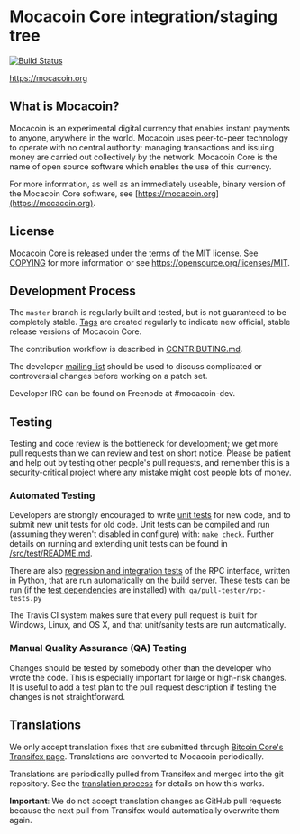 Mocacoin Core integration/staging tree
=====================================

[![Build Status](https://travis-ci.org/mocacoin-project/mocacoin.svg?branch=master)](https://travis-ci.org/mocacoin-project/mocacoin)

https://mocacoin.org

What is Mocacoin?
----------------

Mocacoin is an experimental digital currency that enables instant payments to
anyone, anywhere in the world. Mocacoin uses peer-to-peer technology to operate
with no central authority: managing transactions and issuing money are carried
out collectively by the network. Mocacoin Core is the name of open source
software which enables the use of this currency.

For more information, as well as an immediately useable, binary version of
the Mocacoin Core software, see [https://mocacoin.org](https://mocacoin.org).

License
-------

Mocacoin Core is released under the terms of the MIT license. See [COPYING](COPYING) for more
information or see https://opensource.org/licenses/MIT.

Development Process
-------------------

The `master` branch is regularly built and tested, but is not guaranteed to be
completely stable. [Tags](https://github.com/mocacoin-project/mocacoin/tags) are created
regularly to indicate new official, stable release versions of Mocacoin Core.

The contribution workflow is described in [CONTRIBUTING.md](CONTRIBUTING.md).

The developer [mailing list](https://groups.google.com/forum/#!forum/mocacoin-dev)
should be used to discuss complicated or controversial changes before working
on a patch set.

Developer IRC can be found on Freenode at #mocacoin-dev.

Testing
-------

Testing and code review is the bottleneck for development; we get more pull
requests than we can review and test on short notice. Please be patient and help out by testing
other people's pull requests, and remember this is a security-critical project where any mistake might cost people
lots of money.

### Automated Testing

Developers are strongly encouraged to write [unit tests](src/test/README.md) for new code, and to
submit new unit tests for old code. Unit tests can be compiled and run
(assuming they weren't disabled in configure) with: `make check`. Further details on running
and extending unit tests can be found in [/src/test/README.md](/src/test/README.md).

There are also [regression and integration tests](/qa) of the RPC interface, written
in Python, that are run automatically on the build server.
These tests can be run (if the [test dependencies](/qa) are installed) with: `qa/pull-tester/rpc-tests.py`

The Travis CI system makes sure that every pull request is built for Windows, Linux, and OS X, and that unit/sanity tests are run automatically.

### Manual Quality Assurance (QA) Testing

Changes should be tested by somebody other than the developer who wrote the
code. This is especially important for large or high-risk changes. It is useful
to add a test plan to the pull request description if testing the changes is
not straightforward.

Translations
------------

We only accept translation fixes that are submitted through [Bitcoin Core's Transifex page](https://www.transifex.com/projects/p/bitcoin/).
Translations are converted to Mocacoin periodically.

Translations are periodically pulled from Transifex and merged into the git repository. See the
[translation process](doc/translation_process.md) for details on how this works.

**Important**: We do not accept translation changes as GitHub pull requests because the next
pull from Transifex would automatically overwrite them again.

